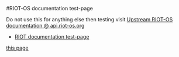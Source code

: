 #RIOT-OS documentation test-page

Do not use this for anything else then testing visit
[Upstream RIOT-OS documentation @ api.riot-os.org](https://api.riot-os.org)


- [RIOT documentation test-page](/html/)

[this page](https://kfessel.github.io/RIOT)


